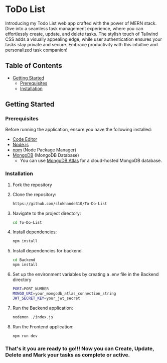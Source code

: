
# ToDo List

Introducing my Todo List web app crafted with the power of MERN stack. Dive into a seamless task management experience, where you can effortlessly create, update, and delete tasks. The stylish touch of Tailwind CSS adds a visually appealing edge, while user authentication ensures your tasks stay private and secure. Embrace productivity with this intuitive and personalized task companion!

## Table of Contents

- [Getting Started](#getting-started)
  - [Prerequisites](#prerequisites)
  - [Installation](#installation)

## Getting Started

### Prerequisites

Before running the application, ensure you have the following installed:

- [Code Editor](https://code.visualstudio.com/download)
- [Node.js](https://nodejs.org/)
- [npm](https://www.npmjs.com/) (Node Package Manager)
- [MongoDB](https://www.mongodb.com/) (MongoDB Database)
  - You can use [MongoDB Atlas](https://www.mongodb.com/cloud/atlas) for a cloud-hosted MongoDB database.

### Installation

1. Fork the repository

2. Clone the repository:
   ```bash
   https://github.com/slokhande310/To-Do-List
   ```
3. Navigate to the project directory:
   ```bash
   cd To-Do-List
   ```
4. Install dependencies:
   ```bash
   npm install
   ```
5. Install dependencies for backend
    ```bash
    cd Backend
   npm install
   ```
6. Set up the environment variables by creating a .env file in the Backend directory
   ```bash
   PORT=PORT_NUMBER
   MONGO_URI=your_mongodb_atlas_connection_string
   JWT_SECRET_KEY=your_jwt_secret
   ```
7. Run the Backend application:
   ```bash
   nodemon ./index.js
   ```
8. Run the Frontend application:

   ```bash
   npm run dev
   ```
### That's it you are ready to go!!!  Now you can Create, Update, Delete and Mark your tasks as complete or active.
